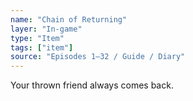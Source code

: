 ```yaml
---
name: "Chain of Returning"
layer: "In-game"
type: "Item"
tags: ["item"]
source: "Episodes 1–32 / Guide / Diary"
---
```

Your thrown friend always comes back.
